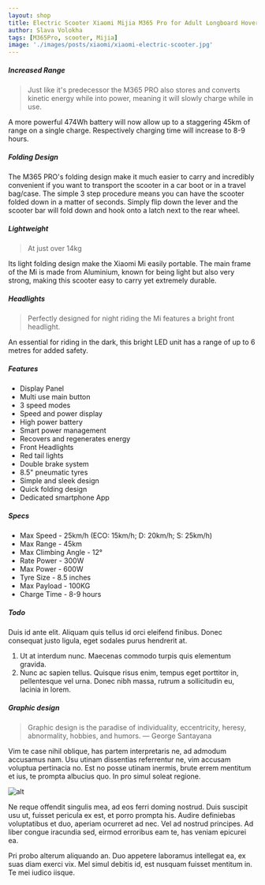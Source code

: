 ```yaml
---
layout: shop
title: Electric Scooter Xiaomi Mijia M365 Pro for Adult Longboard Hoverboard Skateboard 2 Wheel with 45KM Mileage
author: Slava Volokha
tags: [M365Pro, scooter, Mijia]
image: './images/posts/xiaomi/xiaomi-electric-scooter.jpg'
---
```



##### Increased Range
>Just like it's predecessor the M365 PRO also stores and converts kinetic energy while into power, meaning it will slowly charge while in use.

A more powerful 474Wh battery will now allow up to a staggering 45km of range on a single charge. Respectively charging time will increase to 8-9 hours.


##### Folding Design
The M365 PRO's folding design make it much easier to carry and incredibly convenient if you want to transport the scooter in a car boot or in a travel bag/case. The simple 3 step procedure means you can have the scooter folded down in a matter of seconds. Simply flip down the lever and the scooter bar will fold down and hook onto a latch next to the rear wheel.

##### Lightweight
>At just over 14kg

Its light folding design make the Xiaomi Mi easily portable. The main frame of the Mi is made from Aluminium, known for being light but also very strong, making this scooter easy to carry yet extremely durable.

##### Headlights
>Perfectly designed for night riding the Mi features a bright front headlight.

An essential for riding in the dark, this bright LED unit has a range of up to 6 metres for added safety.

##### Features
 - Display Panel
 - Multi use main button
 - 3 speed modes
 - Speed and power display
 - High power battery
 - Smart power management
 - Recovers and regenerates energy
 - Front Headlights
 - Red tail lights
 - Double brake system
 - 8.5" pneumatic tyres
 - Simple and sleek design
 - Quick folding design
 - Dedicated smartphone App

##### Specs
 - Max Speed - 25km/h (ECO: 15km/h; D: 20km/h; S: 25km/h)
 - Max Range - 45km
 - Max Climbing Angle - 12°
 - Rate Power - 300W
 - Max Power - 600W
 - Tyre Size - 8.5 inches
 - Max Payload - 100KG
 - Charge Time - 8-9 hours

##### Todo

Duis id ante elit. Aliquam quis tellus id orci eleifend finibus. Donec consequat justo ligula, eget sodales purus hendrerit at.

1. Ut at interdum nunc. Maecenas commodo turpis quis elementum gravida.
2. Nunc ac sapien tellus. Quisque risus enim, tempus eget porttitor in, pellentesque vel urna.
    Donec nibh massa, rutrum a sollicitudin eu,
lacinia in lorem.

##### Graphic design

> Graphic design is the paradise of individuality, eccentricity, heresy, abnormality, hobbies, and humors. — George Santayana

Vim te case nihil oblique, has partem interpretaris ne, ad admodum accusamus nam. Usu utinam dissentias referrentur ne, vim accusam voluptua pertinacia no. Est no posse utinam inermis, brute errem mentitum et ius, te prompta albucius quo. In pro simul soleat regione.

![alt](https://images.unsplash.com/photo-1433785567155-bf5530cab72c?ixlib=rb-0.3.5&q=80&fm=jpg&crop=entropy&w=1080&fit=max&s=1348aea714b9493fa61a09a8c01113e6)

Ne reque offendit singulis mea, ad eos ferri doming nostrud. Duis suscipit usu ut, fuisset pericula ex est, et porro prompta his. Audire definiebas voluptatibus et duo, aperiam ocurreret ad nec. Vel ad nostrud principes. Ad liber congue iracundia sed, eirmod erroribus eam te, has veniam epicurei ea.

Pri probo alterum aliquando an. Duo appetere laboramus intellegat ea, ex suas diam exerci vix. Mel simul debitis id, est nusquam fuisset mentitum in. Te mei iudico iisque.